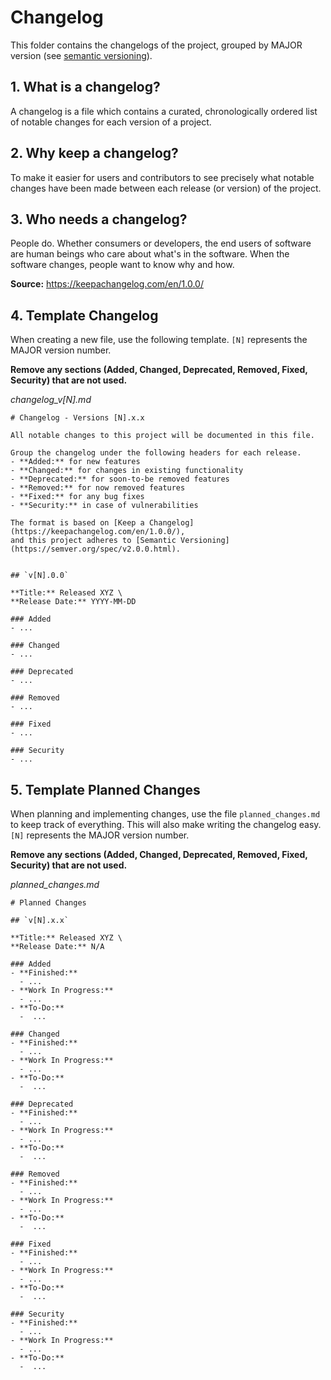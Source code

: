 # Changelog

This folder contains the changelogs of the project, grouped by MAJOR version (see
[semantic versioning](https://semver.org/spec/v2.0.0.html)).

## 1. What is a changelog?
A changelog is a file which contains a curated, chronologically ordered list of
notable changes for each version of a project.

## 2. Why keep a changelog?
To make it easier for users and contributors to see precisely what notable changes
have been made between each release (or version) of the project.

## 3. Who needs a changelog?
People do. Whether consumers or developers, the end users of software are human
beings who care about what's in the software. When the software changes, people want
to know why and how.

**Source:** https://keepachangelog.com/en/1.0.0/

## 4. Template Changelog
When creating a new file, use the following template. `[N]` represents the MAJOR
version number.

**Remove any sections (Added, Changed, Deprecated, Removed, Fixed, Security) that are
not used.**

*changelog_v[N].md*
```
# Changelog - Versions [N].x.x

All notable changes to this project will be documented in this file.

Group the changelog under the following headers for each release.
- **Added:** for new features
- **Changed:** for changes in existing functionality
- **Deprecated:** for soon-to-be removed features
- **Removed:** for now removed features
- **Fixed:** for any bug fixes
- **Security:** in case of vulnerabilities

The format is based on [Keep a Changelog](https://keepachangelog.com/en/1.0.0/),
and this project adheres to [Semantic Versioning](https://semver.org/spec/v2.0.0.html).


## `v[N].0.0`

**Title:** Released XYZ \
**Release Date:** YYYY-MM-DD

### Added
- ...

### Changed
- ...

### Deprecated
- ...

### Removed
- ...

### Fixed
- ...

### Security
- ...

```

## 5. Template Planned Changes
When planning and implementing changes, use the file `planned_changes.md` to keep
track of everything. This will also make writing the changelog easy. `[N]` represents
the MAJOR version number.

**Remove any sections (Added, Changed, Deprecated, Removed, Fixed, Security) that are
not used.**

*planned_changes.md*
```
# Planned Changes

## `v[N].x.x`

**Title:** Released XYZ \
**Release Date:** N/A

### Added
- **Finished:**
  - ...
- **Work In Progress:**
  - ...
- **To-Do:**
  -  ...

### Changed
- **Finished:**
  - ...
- **Work In Progress:**
  - ...
- **To-Do:**
  -  ...

### Deprecated
- **Finished:**
  - ...
- **Work In Progress:**
  - ...
- **To-Do:**
  -  ...

### Removed
- **Finished:**
  - ...
- **Work In Progress:**
  - ...
- **To-Do:**
  -  ...

### Fixed
- **Finished:**
  - ...
- **Work In Progress:**
  - ...
- **To-Do:**
  -  ...

### Security
- **Finished:**
  - ...
- **Work In Progress:**
  - ...
- **To-Do:**
  -  ...

```
